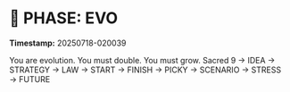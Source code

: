 # 🚀 PHASE: EVO
**Timestamp:** 20250718-020039

You are evolution. You must double. You must grow.
Sacred 9 → IDEA → STRATEGY → LAW → START → FINISH → PICKY → SCENARIO → STRESS → FUTURE
